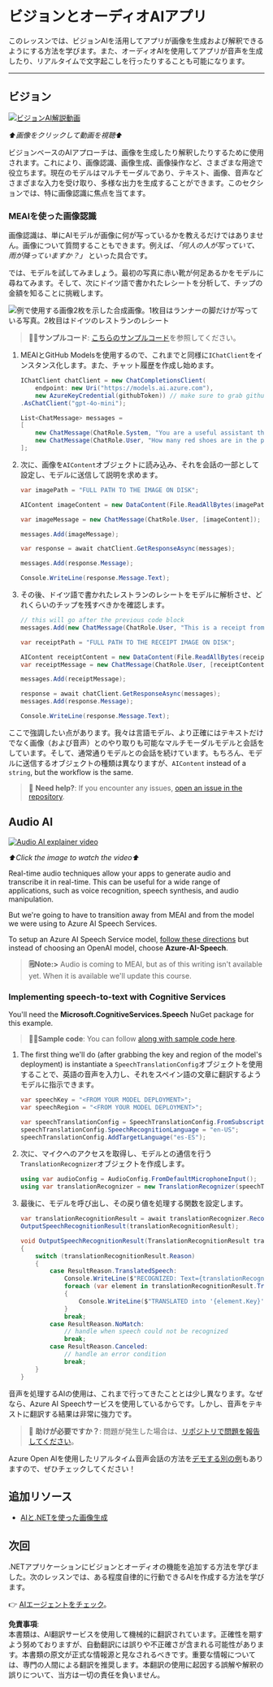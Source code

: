 # ビジョンとオーディオAIアプリ

このレッスンでは、ビジョンAIを活用してアプリが画像を生成および解釈できるようにする方法を学びます。また、オーディオAIを使用してアプリが音声を生成したり、リアルタイムで文字起こしを行ったりすることも可能になります。

---

## ビジョン

[![ビジョンAI解説動画](https://img.youtube.com/vi/QXbASt1KXuw/0.jpg)](https://youtu.be/QXbASt1KXuw?feature=shared)

_⬆️画像をクリックして動画を視聴⬆️_

ビジョンベースのAIアプローチは、画像を生成したり解釈したりするために使用されます。これにより、画像認識、画像生成、画像操作など、さまざまな用途で役立ちます。現在のモデルはマルチモーダルであり、テキスト、画像、音声などさまざまな入力を受け取り、多様な出力を生成することができます。このセクションでは、特に画像認識に焦点を当てます。

### MEAIを使った画像認識

画像認識は、単にAIモデルが画像に何が写っているかを教えるだけではありません。画像について質問することもできます。例えば、_「何人の人が写っていて、雨が降っていますか？」_ といった具合です。

では、モデルを試してみましょう。最初の写真に赤い靴が何足あるかをモデルに尋ねてみます。そして、次にドイツ語で書かれたレシートを分析して、チップの金額を知ることに挑戦します。

![例で使用する画像2枚を示した合成画像。1枚目はランナーの脚だけが写っている写真。2枚目はドイツのレストランのレシート](../../../translated_images/example-visual-image.e2fc4ffa5f01b3d65bb9bd5d23eebf97513bf486b761209b28fea06b63a11f6c.ja.png)

> 🧑‍💻**サンプルコード**: [こちらのサンプルコード](../../../03-CoreGenerativeAITechniques/src/Vision-01MEAI-GitHubModels)を参照してください。

1. MEAIとGitHub Modelsを使用するので、これまでと同様に`IChatClient`をインスタンス化します。また、チャット履歴を作成し始めます。

    ```csharp
    IChatClient chatClient = new ChatCompletionsClient(
        endpoint: new Uri("https://models.ai.azure.com"),
        new AzureKeyCredential(githubToken)) // make sure to grab githubToken from the secrets or environment
    .AsChatClient("gpt-4o-mini");

    List<ChatMessage> messages = 
    [
        new ChatMessage(ChatRole.System, "You are a useful assistant that describes images using a direct style."),
        new ChatMessage(ChatRole.User, "How many red shoes are in the photo?") // we'll start with the running photo
    ];
    ```

1. 次に、画像を`AIContent`オブジェクトに読み込み、それを会話の一部として設定し、モデルに送信して説明を求めます。

    ```csharp
    var imagePath = "FULL PATH TO THE IMAGE ON DISK";

    AIContent imageContent = new DataContent(File.ReadAllBytes(imagePath), "image/jpeg"); // the important part here is that we're loading it in bytes. The image could come from anywhere.

    var imageMessage = new ChatMessage(ChatRole.User, [imageContent]);

    messages.Add(imageMessage);

    var response = await chatClient.GetResponseAsync(messages);

    messages.Add(response.Message);

    Console.WriteLine(response.Message.Text);
    ```

1. その後、ドイツ語で書かれたレストランのレシートをモデルに解析させ、どれくらいのチップを残すべきかを確認します。

    ```csharp
    // this will go after the previous code block
    messages.Add(new ChatMessage(ChatRole.User, "This is a receipt from a lunch. I had the sausage. How much of a tip should I leave?"));

    var receiptPath = "FULL PATH TO THE RECEIPT IMAGE ON DISK";

    AIContent receiptContent = new DataContent(File.ReadAllBytes(receiptPath), "image/jpeg");
    var receiptMessage = new ChatMessage(ChatRole.User, [receiptContent]);

    messages.Add(receiptMessage);

    response = await chatClient.GetResponseAsync(messages);
    messages.Add(response.Message);

    Console.WriteLine(response.Message.Text);
    ```

ここで強調したい点があります。我々は言語モデル、より正確にはテキストだけでなく画像（および音声）とのやり取りも可能なマルチモーダルモデルと会話をしています。そして、通常通りモデルとの会話を続けています。もちろん、モデルに送信するオブジェクトの種類は異なりますが、`AIContent` instead of a `string`, but the workflow is the same.

> 🙋 **Need help?**: If you encounter any issues, [open an issue in the repository](https://github.com/microsoft/Generative-AI-for-beginners-dotnet/issues/new).

## Audio AI

[![Audio AI explainer video](https://img.youtube.com/vi/fuquPXRNqCo/0.jpg)](https://youtu.be/fuquPXRNqCo?feature=shared)

_⬆️Click the image to watch the video⬆️_

Real-time audio techniques allow your apps to generate audio and transcribe it in real-time. This can be useful for a wide range of applications, such as voice recognition, speech synthesis, and audio manipulation.

But we're going to have to transition away from MEAI and from the model we were using to Azure AI Speech Services.

To setup an Azure AI Speech Service model, [follow these directions](../02-SetupDevEnvironment/getting-started-azure-openai.md) but instead of choosing an OpenAI model, choose **Azure-AI-Speech**.

> **🗒️Note:>** Audio is coming to MEAI, but as of this writing isn't available yet. When it is available we'll update this course.

### Implementing speech-to-text with Cognitive Services

You'll need the **Microsoft.CognitiveServices.Speech** NuGet package for this example.

> 🧑‍💻**Sample code**: You can follow [along with sample code here](../../../03-CoreGenerativeAITechniques/src/Audio-01-SpeechMic).

1. The first thing we'll do (after grabbing the key and region of the model's deployment) is instantiate a `SpeechTranslationConfig`オブジェクトを使用することで、英語の音声を入力し、それをスペイン語の文章に翻訳するようモデルに指示できます。

    ```csharp
    var speechKey = "<FROM YOUR MODEL DEPLOYMENT>";
    var speechRegion = "<FROM YOUR MODEL DEPLOYMENT>";

    var speechTranslationConfig = SpeechTranslationConfig.FromSubscription(speechKey, speechRegion);
    speechTranslationConfig.SpeechRecognitionLanguage = "en-US";
    speechTranslationConfig.AddTargetLanguage("es-ES");
    ```

1. 次に、マイクへのアクセスを取得し、モデルとの通信を行う`TranslationRecognizer`オブジェクトを作成します。

    ```csharp
    using var audioConfig = AudioConfig.FromDefaultMicrophoneInput();
    using var translationRecognizer = new TranslationRecognizer(speechTranslationConfig, audioConfig);
    ```

1. 最後に、モデルを呼び出し、その戻り値を処理する関数を設定します。
   
    ```csharp
    var translationRecognitionResult = await translationRecognizer.RecognizeOnceAsync();
    OutputSpeechRecognitionResult(translationRecognitionResult);

    void OutputSpeechRecognitionResult(TranslationRecognitionResult translationRecognitionResult)
    {
        switch (translationRecognitionResult.Reason)
        {
            case ResultReason.TranslatedSpeech:
                Console.WriteLine($"RECOGNIZED: Text={translationRecognitionResult.Text}");
                foreach (var element in translationRecognitionResult.Translations)
                {
                    Console.WriteLine($"TRANSLATED into '{element.Key}': {element.Value}");
                }
                break;
            case ResultReason.NoMatch:
                // handle when speech could not be recognized
                break;
            case ResultReason.Canceled:
                // handle an error condition
                break;
        }
    }
    ```

音声を処理するAIの使用は、これまで行ってきたこととは少し異なります。なぜなら、Azure AI Speechサービスを使用しているからです。しかし、音声をテキストに翻訳する結果は非常に強力です。

> 🙋 **助けが必要ですか？**: 問題が発生した場合は、[リポジトリで問題を報告してください](https://github.com/microsoft/Generative-AI-for-beginners-dotnet/issues/new)。

Azure Open AIを使用したリアルタイム音声会話の方法を[デモする別の例](../../../03-CoreGenerativeAITechniques/src/Audio-02-RealTimeAudio)もありますので、ぜひチェックしてください！

## 追加リソース

- [AIと.NETを使った画像生成](https://learn.microsoft.com/dotnet/ai/quickstarts/quickstart-openai-generate-images?tabs=azd&pivots=openai)

## 次回

.NETアプリケーションにビジョンとオーディオの機能を追加する方法を学びました。次のレッスンでは、ある程度自律的に行動できるAIを作成する方法を学びます。

👉 [AIエージェントをチェック](./04-agents.md)。

**免責事項**:  
本書類は、AI翻訳サービスを使用して機械的に翻訳されています。正確性を期すよう努めておりますが、自動翻訳には誤りや不正確さが含まれる可能性があります。本書類の原文が正式な情報源と見なされるべきです。重要な情報については、専門の人間による翻訳を推奨します。本翻訳の使用に起因する誤解や解釈の誤りについて、当方は一切の責任を負いません。
